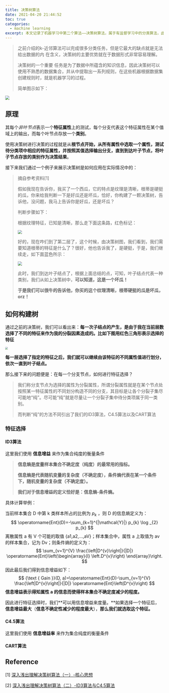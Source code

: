```yaml
---
title: 决策树算法
date: 2021-04-20 21:44:52
toc: true
categories:
  - machine learning
excerpt: 本文记录了机器学习中第二个算法——决策树算法，属于有监督学习中的分类算法，此处的决策树特指分类树，回归树会在后面单独出现
---
```


>   之前介绍的k-近邻算法可以完成很多分类任务，但是它最大的缺点就是无法给出数据的内 在含义，决策树的主要优势就在于数据形式非常容易理解。
>
>   决策树的一个重要 任务是为了数据中所蕴含的知识信息，因此决策树可以使用不熟悉的数据集合，并从中提取出一系列规则，在这些机器根据数据集创建规则时，就是机器学习的过程。
>
>   简单图示如下：

<img src="https://gitblog-1302688916.cos.ap-beijing.myqcloud.com/20210427141423.png" style="zoom:80%;" />

## 原理

其每个*非叶节点*表示一个**特征属性**上的测试，每个分支代表这个特征属性在某个值域上的输出，而每个叶节点存放一个**类别**。

使用决策树进行决策的过程就是从**根节点开始，从所有属性中选取一个属性，测试待分类项中相应的特征属性，并按照其值选择输出分支，直到到达叶子节点，将叶子节点存放的类别作为决策结果**。

接下来我们通过一个例子来展示决策树是如何应用在实际情况中的：

>   摘自参考资料[1]
>
>   假如我现在告诉你，我买了一个西瓜，它的特点是纹理是清晰，根蒂是硬挺的瓜，你来给我判断一下是好瓜还是坏瓜，恰好，你构建了一颗决策树，告诉他，没问题，我马上告诉你是好瓜，还是坏瓜？
>
>   判断步骤如下：
>
>   根据纹理特征，已知是清晰，那么走下面这条路，红色标记：
>
>   <img src="https://gitblog-1302688916.cos.ap-beijing.myqcloud.com/20210427110020.jpeg" style="zoom:80%;" />
>
>   好的，现在咋们到了第二层了，这个时候，由决策树图，我们看到，我们需要知道根蒂的特征是什么了？很好，他也告诉我了，是硬挺，于是，我们继续走，如下面蓝色所示：
>
>   <img src="https://gitblog-1302688916.cos.ap-beijing.myqcloud.com/20210427110039.jpeg" style="zoom:80%;" />
>
>   此时，我们到达叶子结点了，根据上面总结的点，可知，叶子结点代表一种类别，我们从如上决策树中，**可以知道，这是一个坏瓜！**
>
>   **于是我们可以很牛的告诉他，你买的这个纹理清晰，根蒂硬挺的瓜是坏瓜，orz！**



## 如何构建树

通过之前的决策树，我们可以看出来：**每一次子结点的产生，是由于我在当前层数选择了不同的特征来作为我的分裂因素造成的。比如下图用红色三角形表示选择的特征**

<img src="https://gitblog-1302688916.cos.ap-beijing.myqcloud.com/20210427110518.jpeg" style="zoom: 50%;" />

**每一层选择了指定的特征之后，我们就可以继续由该特征的不同属性值进行划分，依次一直到叶子结点。**

那么接下来的问题便是：在每一个分支节点，如何进行特征选择？

>   我们称分支节点为选择的属性为分裂属性，所谓分裂属性就是在某个节点处按照某一特征属性的不同划分构造不同的分支，其目标是让各个分裂子集尽可能地“纯”。尽可能“纯”就是尽量让一个分裂子集中待分类项属于同一类别。
>
>   而判断“纯”的方法不同引出了我们的ID3算法，C4.5算法以及CART算法



### 特征选择

#### ID3算法

这里我们使用 **信息增益** 来作为集合纯度的衡量条件

>   **信息熵是度量样本集合不确定度（纯度）的最常用的指标。**
>
>   **信息熵是代表随机变量的复杂度（不确定度），条件熵代表在某一个条件下，随机变量的复杂度（不确定度）。**
>
>   **我们对于信息增益的定义恰好是：信息熵-条件熵。**

 具体计算举例：

当前样本集合 D 中第 k 类样本所占的比例为 $p_{k}$ ，则 D 的信息熵定义为：
$$
\operatorname{Ent}(D)=-\sum_{k=1}^{|\mathcal{Y}|} p_{k} \log _{2} p_{k}
$$
离散属性 a 有 V 个可能的取值 {a1,a2,…,aV}；样本集合中，属性 a 上取值为 av 的样本集合，记为 Dv；则条件熵的定义为：
$$
\sum_{v=1}^{V} \frac{\left|D^{v}\right|}{|D|} \operatorname{Ent}\left(\begin{array}{l}
\left.D^{v}\right)
\end{array}\right.
$$
因此最后我们得到信息增益如下：
$$
{\text { Gain }}(D, a)=\operatorname{Ent}(D)-\sum_{v=1}^{V} \frac{\left|D^{v}\right|}{|D|} \operatorname{Ent}\left(D^{v}\right)
$$
**信息增益表示得知属性 a 的信息而使得样本集合不确定度减少的程度。**

因此进行特征选择时，我们**可以用信息增益来度量。**如果选择一个特征后，**信息增益最大**（**信息不确定性减少的程度最大**），**那么我们就选取这个特征。**





#### C4.5算法

这里我们使用 **信息增益率** 来作为集合纯度的衡量条件





#### CART算法









## Reference

[1] [深入浅出理解决策树算法（一）-核心思想](https://zhuanlan.zhihu.com/p/26703300)

[2] [深入浅出理解决策树算法（二）-ID3算法与C4.5算法](https://zhuanlan.zhihu.com/p/26760551)







